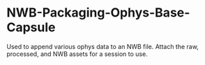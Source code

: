 # NWB-Packaging-Ophys-Base-Capsule

Used to append various ophys data to an NWB file. Attach the raw, processed, and NWB assets for a session to use. 
